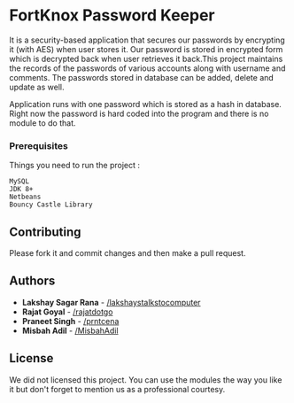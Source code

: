 # FortKnox Password Keeper

It is a security-based application that secures our passwords by encrypting it (with AES) when user stores it. Our password is stored in encrypted form which is decrypted back when user retrieves it back.This project maintains the records of the passwords of various accounts along with username and comments. The passwords stored in database can be added, delete and update as well. 

Application runs with one password which is stored as a hash in database.
Right now the password is hard coded into the program and there is no module to do that.

### Prerequisites

Things you need to run the project : 

```
MySQL
JDK 8+
Netbeans
Bouncy Castle Library 
```


## Contributing

Please fork it and commit changes and then make a pull request.

## Authors

* **Lakshay Sagar Rana** - [/lakshaystalkstocomputer](https://github.com/PurpleBooth)
* **Rajat Goyal** - [/rajatdotgo](https://github.com/rajatdotgo)
* **Praneet Singh** - [/prntcena](https://github.com/prntcena)
* **Misbah Adil** - [/MisbahAdil](https://github.com/MisbahAdil)


## License

We did not licensed this project. You can use the modules the way you like it but don't forget to mention us as a professional courtesy.
